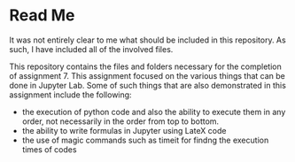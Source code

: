 # Read Me
It was not entirely clear to me what should be included in this repository. As such, I have included all of the involved files.

This repository contains the files and folders necessary for the completion of assignment 7. This assignment focused on the various things that can be done in Jupyter Lab. Some of such things that are also demonstrated in this assignment include the following:
- the execution of python code and also the ability to execute them in any order, not necessarily in the order from top to bottom.
- the ability to write formulas in Jupyter using LateX code
- the use of magic commands such as timeit for findng the execution times of codes